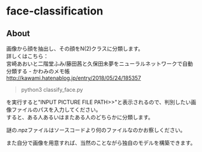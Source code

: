 # face-classification

## About
画像から顔を抽出し、その顔をN(2)クラスに分類します。  
詳しくはこちら：  
宮崎あおいと二階堂ふみ/藤田茜と久保田未夢をニューラルネットワークで自動分類する - かわみのメモ帳 http://kawami.hatenablog.jp/entry/2018/05/24/185357

> python3 classify_face.py

を実行すると"INPUT PICTURE FILE PATH>>"と表示されるので、判別したい画像ファイルのパスを入力してください。  
すると、ある人あるいはまたある人のどちらかに分類します。  
  
謎の.npzファイルはソースコードより何のファイルなのかお察しください。  
  
また自分で画像を用意すれば、当然のことながら独自のモデルを構築できます。
